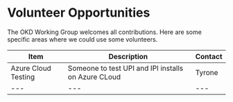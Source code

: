 # Volunteer Opportunities 

<!--- cSpell:ignore virt -->

The OKD Working Group welcomes all contributions. Here are some specific areas where we could use some volunteers. 

| Item | Description | Contact |
| --- | ----------- | --- |
|  Azure Cloud Testing | Someone to test UPI and IPI installs on Azure CLoud | Tyrone |
| --- | --- | --- |
